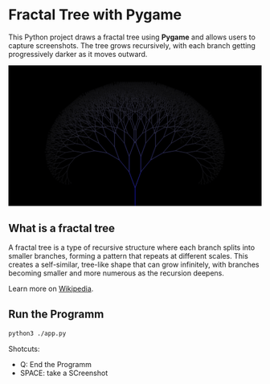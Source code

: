 # Fractal Tree with Pygame

This Python project draws a fractal tree using **Pygame** and allows users to capture screenshots. The tree grows recursively, with each branch getting progressively darker as it moves outward.

![Fractal Tree](tree.png)

## What is a fractal tree

A fractal tree is a type of recursive structure where each branch splits into smaller branches, forming a pattern that repeats at different scales. This creates a self-similar, tree-like shape that can grow infinitely, with branches becoming smaller and more numerous as the recursion deepens.

Learn more on [Wikipedia](https://en.wikipedia.org/wiki/Fractal).


## Run the Programm

```bash
python3 ./app.py
```

Shotcuts:
- Q: End the Programm
- SPACE: take a SCreenshot